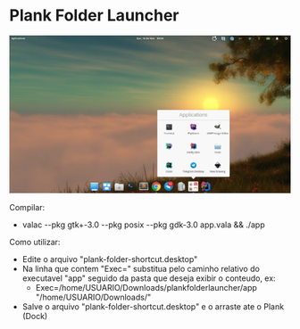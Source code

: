 # Plank Folder Launcher

![Sample](https://raw.githubusercontent.com/celorodovalho/PlankFolderLauncher/master/sample.png)

Compilar: 
- valac --pkg gtk+-3.0 --pkg posix --pkg gdk-3.0 app.vala && ./app

Como utilizar:
- Edite o arquivo "plank-folder-shortcut.desktop"
- Na linha que contem "Exec=" substitua pelo caminho relativo do executavel "app" seguido da pasta que deseja exibir o conteudo, ex: 
  * Exec=/home/USUARIO/Downloads/plankfolderlauncher/app "/home/USUARIO/Downloads/" 
- Salve o arquivo "plank-folder-shortcut.desktop" e o arraste ate o Plank (Dock)
